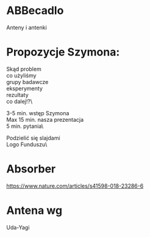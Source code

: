 # ABBecadlo
Anteny i antenki


# Propozycje Szymona:

Skąd problem\
co użyliśmy\
grupy badawcze\
eksperymenty\
rezultaty\
co dalej!?\

3-5 min. wstęp Szymona\
Max 15 min. nasza prezentacja\
5 min. pytania\

Podzielić się slajdami\
Logo Funduszu\


# Absorber
https://www.nature.com/articles/s41598-018-23286-6

# Antena wg
Uda-Yagi